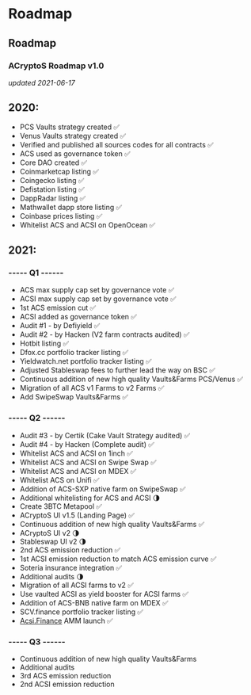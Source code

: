 # Roadmap

## Roadmap

### ACryptoS Roadmap v1.0

_updated 2021-06-17_

## **2020:**

* PCS Vaults strategy created ✅
* Venus Vaults strategy created ✅
* Verified and published all sources codes for all contracts ✅
* ACS used as governance token ✅
* Core DAO created ✅
* Coinmarketcap listing ✅
* Coingecko listing ✅
* Defistation listing ✅
* DappRadar listing ✅
* Mathwallet dapp store listing ✅
* Coinbase prices listing ✅
* Whitelist ACS and ACSI on OpenOcean ✅

## **2021:**

### **----- Q1 ------**

* ACS max supply cap set by governance vote ✅
* ACSI max supply cap set by governance vote ✅
* 1st ACS emission cut ✅
* ACSI added as governance token ✅
* Audit \#1 - by Defiyield ✅
* Audit \#2 - by Hacken \(V2 farm contracts audited\) ✅
* Hotbit listing ✅
* Dfox.cc portfolio tracker listing ✅
* Yieldwatch.net portfolio tracker listing ✅
* Adjusted Stableswap fees to further lead the way on BSC ✅
* Continuous addition of new high quality Vaults&Farms PCS/Venus ✅
* Migration of all ACS v1 Farms to v2 Farms ✅
* Add SwipeSwap Vaults&Farms ✅

### **----- Q2 ------**

* Audit \#3 - by Certik \(Cake Vault Strategy audited\) ✅
* Audit \#4 - by Hacken \(Complete audit\) ✅
* Whitelist ACS and ACSI on 1inch ✅
* Whitelist ACS and ACSI on Swipe Swap ✅
* Whitelist ACS and ACSI on MDEX ✅
* Whitelist ACS on Unifi ✅
* Addition of ACS-SXP native farm on SwipeSwap ✅
* Additional whitelisting for ACS and ACSI 🌗
* Create 3BTC Metapool ✅
* ACryptoS UI v1.5 \(Landing Page\) ✅
* Continuous addition of new high quality Vaults&Farms ✅
* ACryptoS UI v2 🌗
* Stableswap UI v2 🌗
* 2nd ACS emission reduction ✅
* 1st ACSI emission reduction to match ACS emission curve ✅
* Soteria insurance integration ✅
* Additional audits 🌗
* Migration of all ACSI farms to v2 ✅
* Use vaulted ACSI as yield booster for ACSI farms ✅
* Addition of ACS-BNB native farm on MDEX ✅
* SCV.finance portfolio tracker listing ✅
* [Acsi.Finance](https://app.acsi.finance/#/) AMM launch ✅

### **----- Q3 ------**

* Continuous addition of new high quality Vaults&Farms
* Additional audits
* 3rd ACS emission reduction
* 2nd ACSI emission reduction

